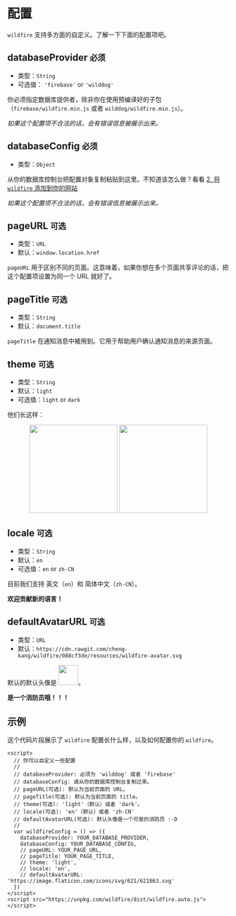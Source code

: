 # 配置

`wildfire` 支持多方面的自定义。了解一下下面的配置项吧。

## databaseProvider `必须`

- 类型：`String`
- 可选值： `'firebase'` or `'wilddog'`

你必须指定数据库提供者，除非你在使用预编译好的子包（`firebase/wildfire.min.js` 或者 `wilddog/wildfire.min.js`）。

*如果这个配置项不合法的话，会有错误信息被展示出来。*

## databaseConfig `必须`

- 类型：`Object`

从你的数据库控制台把配置对象复制粘贴到这里。不知道该怎么做？看看 [2. 将 `wildfire` 添加到你的网站](/zh-cn/usage.md#_2-%e5%b0%86-wildfire-%e6%b7%bb%e5%8a%a0%e5%88%b0%e4%bd%a0%e7%9a%84%e7%bd%91%e7%ab%99)

*如果这个配置项不合法的话，会有错误信息被展示出来。*

## pageURL `可选`

- 类型：`URL`
- 默认：`window.location.href`

`pageURL` 用于区别不同的页面。这意味着，如果你想在多个页面共享评论的话，把这个配置项设置为同一个 URL 就好了。

## pageTitle `可选`

- 类型：`String`
- 默认：`document.title`

`pageTitle` 在通知消息中被用到。它用于帮助用户确认通知消息的来源页面。

## theme `可选`

- 类型：`String`
- 默认：`light`
- 可选值：`light` or `dark`

他们长这样：

<div style="text-align: center;">
  <img src="https://camo.githubusercontent.com/66133591324cb2e314f1c3f93480e2a80ed956f3/68747470733a2f2f63646e2e7261776769742e636f6d2f6368656e672d6b616e672f77696c64666972652f30613036333237352f7265736f75726365732f73637265656e73686f74732f312e706e67" width="200">
  <img src="https://camo.githubusercontent.com/14103769d32ee93c84cd5cc8475c8e276de9624b/68747470733a2f2f63646e2e7261776769742e636f6d2f6368656e672d6b616e672f77696c64666972652f36666164613431622f7265736f75726365732f73637265656e73686f74732f776c64666972652d6461726b2d7468656d652e706e67" width="200">
</div>

## locale `可选`

- 类型：`String`
- 默认：`en`
- 可选值：`en` or `zh-CN`

目前我们支持 英文（`en`）和 简体中文（`zh-CN`）。

**欢迎贡献新的语言！**

## defaultAvatarURL `可选`

- 类型：`URL`
- 默认：`https://cdn.rawgit.com/cheng-kang/wildfire/088cf3de/resources/wildfire-avatar.svg`

默认的默认头像是 <img src="https://cdn.rawgit.com/cheng-kang/wildfire/088cf3de/resources/wildfire-avatar.svg" width="45">。

**是一个消防员哦！！！**

## 示例 

这个代码片段展示了 `wildfire` 配置长什么样，以及如何配置你的 `wildfire`。

```
<script>
  // 你可以自定义一些配置
  //
  // databaseProvider: 必须为 'wilddog' 或者 'firebase'
  // databaseConfig: 请从你的数据库控制台复制过来。
  // pageURL(可选): 默认为当前页面的 URL。
  // pageTitle(可选): 默认为当前页面的 title。
  // theme(可选): 'light'（默认）或者 'dark'。
  // locale(可选): 'en'（默认）或者 'zh-CN'
  // defaultAvatarURL(可选): 默认头像是一个可爱的消防员 :-D
  //
  var wildfireConfig = () => ({
    databaseProvider: YOUR_DATABASE_PROVIDER,
    databaseConfig: YOUR_DATABASE_CONFIG,
    // pageURL: YOUR_PAGE_URL,
    // pageTitle: YOUR_PAGE_TITLE,
    // theme: 'light',
    // locale: 'en',
    // defaultAvatarURL: 'https://image.flaticon.com/icons/svg/621/621863.svg'
  })
</script>
<script src="https://unpkg.com/wildfire/dist/wildfire.auto.js"></script>
```
